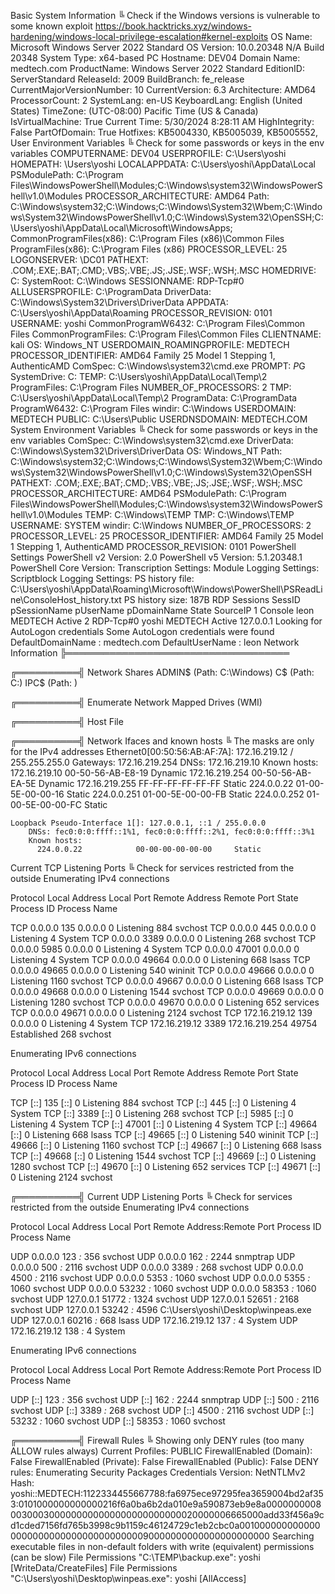 Basic System Information
╚ Check if the Windows versions is vulnerable to some known exploit https://book.hacktricks.xyz/windows-hardening/windows-local-privilege-escalation#kernel-exploits
    OS Name: Microsoft Windows Server 2022 Standard
    OS Version: 10.0.20348 N/A Build 20348
    System Type: x64-based PC
    Hostname: DEV04
    Domain Name: medtech.com
    ProductName: Windows Server 2022 Standard
    EditionID: ServerStandard
    ReleaseId: 2009
    BuildBranch: fe_release
    CurrentMajorVersionNumber: 10
    CurrentVersion: 6.3
    Architecture: AMD64
    ProcessorCount: 2
    SystemLang: en-US
    KeyboardLang: English (United States)
    TimeZone: (UTC-08:00) Pacific Time (US & Canada)
    IsVirtualMachine: True
    Current Time: 5/30/2024 8:28:11 AM
    HighIntegrity: False
    PartOfDomain: True
    Hotfixes: KB5004330, KB5005039, KB5005552,
User Environment Variables
╚ Check for some passwords or keys in the env variables
    COMPUTERNAME: DEV04
    USERPROFILE: C:\Users\yoshi
    HOMEPATH: \Users\yoshi
    LOCALAPPDATA: C:\Users\yoshi\AppData\Local
    PSModulePath: C:\Program Files\WindowsPowerShell\Modules;C:\Windows\system32\WindowsPowerShell\v1.0\Modules
    PROCESSOR_ARCHITECTURE: AMD64
    Path: C:\Windows\system32;C:\Windows;C:\Windows\System32\Wbem;C:\Windows\System32\WindowsPowerShell\v1.0\;C:\Windows\System32\OpenSSH\;C:\Users\yoshi\AppData\Local\Microsoft\WindowsApps;
    CommonProgramFiles(x86): C:\Program Files (x86)\Common Files
    ProgramFiles(x86): C:\Program Files (x86)
    PROCESSOR_LEVEL: 25
    LOGONSERVER: \\DC01
    PATHEXT: .COM;.EXE;.BAT;.CMD;.VBS;.VBE;.JS;.JSE;.WSF;.WSH;.MSC
    HOMEDRIVE: C:
    SystemRoot: C:\Windows
    SESSIONNAME: RDP-Tcp#0
    ALLUSERSPROFILE: C:\ProgramData
    DriverData: C:\Windows\System32\Drivers\DriverData
    APPDATA: C:\Users\yoshi\AppData\Roaming
    PROCESSOR_REVISION: 0101
    USERNAME: yoshi
    CommonProgramW6432: C:\Program Files\Common Files
    CommonProgramFiles: C:\Program Files\Common Files
    CLIENTNAME: kali
    OS: Windows_NT
    USERDOMAIN_ROAMINGPROFILE: MEDTECH
    PROCESSOR_IDENTIFIER: AMD64 Family 25 Model 1 Stepping 1, AuthenticAMD
    ComSpec: C:\Windows\system32\cmd.exe
    PROMPT: $P$G
    SystemDrive: C:
    TEMP: C:\Users\yoshi\AppData\Local\Temp\2
    ProgramFiles: C:\Program Files
    NUMBER_OF_PROCESSORS: 2
    TMP: C:\Users\yoshi\AppData\Local\Temp\2
    ProgramData: C:\ProgramData
    ProgramW6432: C:\Program Files
    windir: C:\Windows
    USERDOMAIN: MEDTECH
    PUBLIC: C:\Users\Public
    USERDNSDOMAIN: MEDTECH.COM
 System Environment Variables
╚ Check for some passwords or keys in the env variables
    ComSpec: C:\Windows\system32\cmd.exe
    DriverData: C:\Windows\System32\Drivers\DriverData
    OS: Windows_NT
    Path: C:\Windows\system32;C:\Windows;C:\Windows\System32\Wbem;C:\Windows\System32\WindowsPowerShell\v1.0\;C:\Windows\System32\OpenSSH\
    PATHEXT: .COM;.EXE;.BAT;.CMD;.VBS;.VBE;.JS;.JSE;.WSF;.WSH;.MSC
    PROCESSOR_ARCHITECTURE: AMD64
    PSModulePath: C:\Program Files\WindowsPowerShell\Modules;C:\Windows\system32\WindowsPowerShell\v1.0\Modules
    TEMP: C:\Windows\TEMP
    TMP: C:\Windows\TEMP
    USERNAME: SYSTEM
    windir: C:\Windows
    NUMBER_OF_PROCESSORS: 2
    PROCESSOR_LEVEL: 25
    PROCESSOR_IDENTIFIER: AMD64 Family 25 Model 1 Stepping 1, AuthenticAMD
    PROCESSOR_REVISION: 0101
PowerShell Settings
    PowerShell v2 Version: 2.0
    PowerShell v5 Version: 5.1.20348.1
    PowerShell Core Version:
    Transcription Settings:
    Module Logging Settings:
    Scriptblock Logging Settings:
    PS history file: C:\Users\yoshi\AppData\Roaming\Microsoft\Windows\PowerShell\PSReadLine\ConsoleHost_history.txt
    PS history size: 187B
RDP Sessions
    SessID    pSessionName   pUserName      pDomainName              State     SourceIP
    1         Console        leon           MEDTECH                  Active
    2         RDP-Tcp#0      yoshi          MEDTECH                  Active    127.0.0.1
Looking for AutoLogon credentials
    Some AutoLogon credentials were found
    DefaultDomainName             :  medtech.com
    DefaultUserName               :  leon
Network Information ╠════════════════════════════════════

╔══════════╣ Network Shares
    ADMIN$ (Path: C:\Windows)
    C$ (Path: C:\)
    IPC$ (Path: )

╔══════════╣ Enumerate Network Mapped Drives (WMI)

╔══════════╣ Host File

╔══════════╣ Network Ifaces and known hosts
╚ The masks are only for the IPv4 addresses
    Ethernet0[00:50:56:AB:AF:7A]: 172.16.219.12 / 255.255.255.0
        Gateways: 172.16.219.254
        DNSs: 172.16.219.10
        Known hosts:
          172.16.219.10         00-50-56-AB-E8-19     Dynamic
          172.16.219.254        00-50-56-AB-EA-5E     Dynamic
          172.16.219.255        FF-FF-FF-FF-FF-FF     Static
          224.0.0.22            01-00-5E-00-00-16     Static
          224.0.0.251           01-00-5E-00-00-FB     Static
          224.0.0.252           01-00-5E-00-00-FC     Static

    Loopback Pseudo-Interface 1[]: 127.0.0.1, ::1 / 255.0.0.0
        DNSs: fec0:0:0:ffff::1%1, fec0:0:0:ffff::2%1, fec0:0:0:ffff::3%1
        Known hosts:
          224.0.0.22            00-00-00-00-00-00     Static
Current TCP Listening Ports
╚ Check for services restricted from the outside
  Enumerating IPv4 connections

  Protocol   Local Address         Local Port    Remote Address        Remote Port     State             Process ID      Process Name

  TCP        0.0.0.0               135           0.0.0.0               0               Listening         884             svchost
  TCP        0.0.0.0               445           0.0.0.0               0               Listening         4               System
  TCP        0.0.0.0               3389          0.0.0.0               0               Listening         268             svchost
  TCP        0.0.0.0               5985          0.0.0.0               0               Listening         4               System
  TCP        0.0.0.0               47001         0.0.0.0               0               Listening         4               System
  TCP        0.0.0.0               49664         0.0.0.0               0               Listening         668             lsass
  TCP        0.0.0.0               49665         0.0.0.0               0               Listening         540             wininit
  TCP        0.0.0.0               49666         0.0.0.0               0               Listening         1160            svchost
  TCP        0.0.0.0               49667         0.0.0.0               0               Listening         668             lsass
  TCP        0.0.0.0               49668         0.0.0.0               0               Listening         1544            svchost
  TCP        0.0.0.0               49669         0.0.0.0               0               Listening         1280            svchost
  TCP        0.0.0.0               49670         0.0.0.0               0               Listening         652             services
  TCP        0.0.0.0               49671         0.0.0.0               0               Listening         2124            svchost
  TCP        172.16.219.12         139           0.0.0.0               0               Listening         4               System
  TCP        172.16.219.12         3389          172.16.219.254        49754           Established       268             svchost

  Enumerating IPv6 connections

  Protocol   Local Address                               Local Port    Remote Address                              Remote Port     State             Process ID      Process Name

  TCP        [::]                                        135           [::]                                        0               Listening         884             svchost
  TCP        [::]                                        445           [::]                                        0               Listening         4               System
  TCP        [::]                                        3389          [::]                                        0               Listening         268             svchost
  TCP        [::]                                        5985          [::]                                        0               Listening         4               System
  TCP        [::]                                        47001         [::]                                        0               Listening         4               System
  TCP        [::]                                        49664         [::]                                        0               Listening         668             lsass
  TCP        [::]                                        49665         [::]                                        0               Listening         540             wininit
  TCP        [::]                                        49666         [::]                                        0               Listening         1160            svchost
  TCP        [::]                                        49667         [::]                                        0               Listening         668             lsass
  TCP        [::]                                        49668         [::]                                        0               Listening         1544            svchost
  TCP        [::]                                        49669         [::]                                        0               Listening         1280            svchost
  TCP        [::]                                        49670         [::]                                        0               Listening         652             services
  TCP        [::]                                        49671         [::]                                        0               Listening         2124            svchost

╔══════════╣ Current UDP Listening Ports
╚ Check for services restricted from the outside
  Enumerating IPv4 connections

  Protocol   Local Address         Local Port    Remote Address:Remote Port     Process ID        Process Name

  UDP        0.0.0.0               123           *:*                            356               svchost
  UDP        0.0.0.0               162           *:*                            2244              snmptrap
  UDP        0.0.0.0               500           *:*                            2116              svchost
  UDP        0.0.0.0               3389          *:*                            268               svchost
  UDP        0.0.0.0               4500          *:*                            2116              svchost
  UDP        0.0.0.0               5353          *:*                            1060              svchost
  UDP        0.0.0.0               5355          *:*                            1060              svchost
  UDP        0.0.0.0               53232         *:*                            1060              svchost
  UDP        0.0.0.0               58353         *:*                            1060              svchost
  UDP        127.0.0.1             51772         *:*                            1324              svchost
  UDP        127.0.0.1             52651         *:*                            2168              svchost
  UDP        127.0.0.1             53242         *:*                            4596              C:\Users\yoshi\Desktop\winpeas.exe
  UDP        127.0.0.1             60216         *:*                            668               lsass
  UDP        172.16.219.12         137           *:*                            4                 System
  UDP        172.16.219.12         138           *:*                            4                 System

  Enumerating IPv6 connections

  Protocol   Local Address                               Local Port    Remote Address:Remote Port     Process ID        Process Name

  UDP        [::]                                        123           *:*                            356               svchost
  UDP        [::]                                        162           *:*                            2244              snmptrap
  UDP        [::]                                        500           *:*                            2116              svchost
  UDP        [::]                                        3389          *:*                            268               svchost
  UDP        [::]                                        4500          *:*                            2116              svchost
  UDP        [::]                                        53232         *:*                            1060              svchost
  UDP        [::]                                        58353         *:*                            1060              svchost

╔══════════╣ Firewall Rules
╚ Showing only DENY rules (too many ALLOW rules always)
    Current Profiles: PUBLIC
    FirewallEnabled (Domain):    False
    FirewallEnabled (Private):    False
    FirewallEnabled (Public):    False
    DENY rules:
Enumerating Security Packages Credentials
  Version: NetNTLMv2
  Hash:    yoshi::MEDTECH:1122334455667788:fa6975ece97295fea3659004bd2af353:0101000000000000216f6a0ba6b2da010e9a590873eb9e8a00000000080030003000000000000000000000000020000006665000add33f456a9cd1cded7156fd765b3998c9b1159c46124729c1eb2cbc0a00100000000000000000000000000000000000090000000000000000000000
Searching executable files in non-default folders with write (equivalent) permissions (can be slow)
     File Permissions "C:\TEMP\backup.exe": yoshi [WriteData/CreateFiles]
     File Permissions "C:\Users\yoshi\Desktop\winpeas.exe": yoshi [AllAccess]